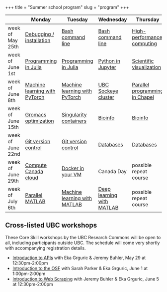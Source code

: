 +++
title = "Summer school program"
slug = "program"
+++

| | Monday | Tuesday | Wednesday | Thursday | Friday |
| -- | -- | -- | -- | -- | -- |
week of May 25th | [Debugging / installation](../debug) | [Bash command line](../bash-menu) | [Bash command line](../bash-menu) | [High-performance computing](../hpc-menu) | [High-performance computing](../hpc-menu) |
week of June 1st | [Programming in Julia](../julia) | [Programming in Julia](../julia) | [Python in Jupyter](../jupyter) | [Scientific visualization](../vis-menu) | [Scientific visualization](../vis-menu) |
week of June 8th | [Machine learning with PyTorch](../ml) | [Machine learning with PyTorch](../ml) | [UBC Sockeye cluster](../sockeye) | [Parallel programming in Chapel](../chapel-menu) | [Parallel programming in Chapel](../chapel-menu) |
week of June 15th | [Gromacs optimization](../gromacs) | [Singularity containers](../singularity) | [Bioinfo](../bioinfo) | [Bioinfo](../bioinfo) | [Bioinfo](../bioinfo) |
week of June 22nd | [Git version control](../git) | [Git version control](../git) | [Databases](../databases) | [Databases](../databases) | - |
week of June 29th | [Compute Canada cloud](../cloud) | [Docker in your VM](../docker) | Canada Day | possible repeat course | possible repeat course |
week of July 6th | [Parallel MATLAB](../matlab) | [Machine learning with MATLAB](../matlab) | [Deep learning with MATLAB](../matlab) | possible repeat course | possible repeat course |

## Cross-listed UBC workshops

These Core Skill workshops by the UBC Research Commons will be open to all, including participants
outside UBC. The schedule will come very shortly with accompanying registration details.

- [Introduction to APIs](https://libcal.library.ubc.ca/calendar/vancouver/apimay29) with Eka Grguric &
  Jeremy Buhler, May 29 at 12:30pm-2:00pm
- [Introduction to the OSF](https://libcal.library.ubc.ca/calendar/vancouver/osfjune1) with Sarah Parker
  & Eka Grguric, June 1 at 1:00pm-2:00pm
- [Introduction to Web Scraping](https://libcal.library.ubc.ca/calendar/vancouver/webscrapingjune5) with
  Jeremy Buhler & Eka Grguric, June 5 at 12:30pm-2:00pm




<!-- [Instructor notes](../instructor) -->

<!--   - perhaps get in touch with Phil Richardson (he gave them out last year) -->

<!-- Site courses: -->
<!-- - 'Gromacs and NAMD code optimization' by Olivier Fisette -->
<!-- - 'Intro to Sockeye cluster' by Roman Baranowski -->
<!-- - 'CC cloud' by Venkat Mahadevan -->
<!-- - 'Docker in your VM' by Jacob Boschee -->
<!-- - 'Introduction to databases on Cedar' by Wolfgang Richter -->
<!-- - 'Software Installation' by Ali Kerrache -->
<!-- - 'Virtual Machines in CC cloud' by Grigory Shamov -->
<!-- - 'Singularity' by Grigory Shamov -->

<!-- Third-party courses: -->
<!-- - GPU-related by NVIDIA -->
<!-- - Amazon's Cloud -->
<!-- - Bioinformatics session by Phillip Richmond, Matthew Douglas, Brian McConeghy -->
<!-- - 'MATLAB Parallel Computing', tentatively by Sam Marshalik -->
<!-- - 'Practical Applications of Deep Learning with MATLAB', tentatively by Reece Teramoto -->
<!-- - 'Jupyter Notebooks' by Ian Allison -->
